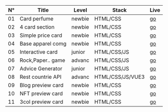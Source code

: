 | N° | Title           | Level   | Stack            | Live   | 
|----|-------------------|--------|------------------|--------|
| 01 | Card perfume      | newbie | HTML/CSS         |[go](https://K-Zoldyck.github.io/CHL__FrontEnd/exc_01_newbie/) |
| 02 | 4 card section    | newbie | HTML/CSS         |[go](https://K-Zoldyck.github.io/CHL__FrontEnd/exc_02_newbie/) |
| 03 | Simple price card | newbie | HTML/CSS         |[go](https://K-Zoldyck.github.io/CHL__FrontEnd/exc_03_newbie/) |
| 04 | Base apparel comg | newbie | HTML/CSS         |[go](https://K-Zoldyck.github.io/CHL__FrontEnd/exc_04_newbie/) |
| 05 | Interactive card  | junior | HTML/CSS/JS      |[go](https://K-Zoldyck.github.io/CHL__FrontEnd/exc_05_junior/) |
| 06 | Rock,Paper.. game | advanc | HTML/CSS/JS      |[go](https://K-Zoldyck.github.io/CHL__FrontEnd/exc_06_advanc/) |
| 07 | Advice Generator  | junior | HTML/CSS/JS      |[go](https://K-Zoldyck.github.io/CHL__FrontEnd/exc_07_junior/) |
| 08 | Rest countrie API | advanc | HTML/CSS/JS/VUE3 |[go](https://K-Zoldyck.github.io/CHL__FrontEnd/exc_08_advanc/dist/) |
| 09 | Blog preview card | newbie | HTML/CSS         |[go](https://K-Zoldyck.github.io/CHL__FrontEnd/exc_09_newbie/) |
| 10 | NFT preview card  | newbie | HTML/CSS         |[go](https://K-Zoldyck.github.io/CHL__FrontEnd/exc_10_newbie/) |
| 11 | 3col preview card | newbie | HTML/CSS         |[go](https://K-Zoldyck.github.io/CHL__FrontEnd/exc_11_newbie/) |

